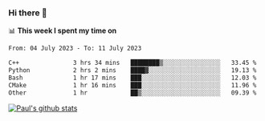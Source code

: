 ### Hi there 👋

📊 **This week I spent my time on**
<!--START_SECTION:waka-->

```txt
From: 04 July 2023 - To: 11 July 2023

C++               3 hrs 34 mins   ████████▒░░░░░░░░░░░░░░░░   33.45 %
Python            2 hrs 2 mins    ████▓░░░░░░░░░░░░░░░░░░░░   19.13 %
Bash              1 hr 17 mins    ███░░░░░░░░░░░░░░░░░░░░░░   12.03 %
CMake             1 hr 16 mins    ███░░░░░░░░░░░░░░░░░░░░░░   11.96 %
Other             1 hr            ██▒░░░░░░░░░░░░░░░░░░░░░░   09.39 %
```

<!--END_SECTION:waka-->


[![Paul's github stats](https://github-readme-stats.vercel.app/api?username=mickeyouyou&theme=dracula&show_icons=true)](https://github.com/anuraghazra/github-readme-stats)
